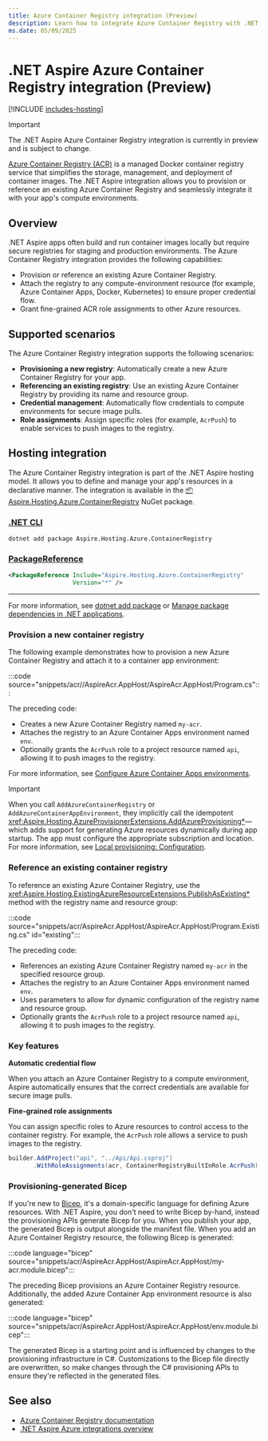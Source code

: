 ```yaml
---
title: Azure Container Registry integration (Preview)
description: Learn how to integrate Azure Container Registry with .NET Aspire for secure container image management.
ms.date: 05/09/2025
---
```


# .NET Aspire Azure Container Registry integration (Preview)

[!INCLUDE [includes-hosting](../includes/includes-hosting.md)]

> [!IMPORTANT]
> The .NET Aspire Azure Container Registry integration is currently in preview and is subject to change.

[Azure Container Registry (ACR)](/azure/container-registry) is a managed Docker container registry service that simplifies the storage, management, and deployment of container images. The .NET Aspire integration allows you to provision or reference an existing Azure Container Registry and seamlessly integrate it with your app's compute environments.

## Overview

.NET Aspire apps often build and run container images locally but require secure registries for staging and production environments. The Azure Container Registry integration provides the following capabilities:

- Provision or reference an existing Azure Container Registry.
- Attach the registry to any compute-environment resource (for example, Azure Container Apps, Docker, Kubernetes) to ensure proper credential flow.
- Grant fine-grained ACR role assignments to other Azure resources.

## Supported scenarios

The Azure Container Registry integration supports the following scenarios:

- **Provisioning a new registry**: Automatically create a new Azure Container Registry for your app.
- **Referencing an existing registry**: Use an existing Azure Container Registry by providing its name and resource group.
- **Credential management**: Automatically flow credentials to compute environments for secure image pulls.
- **Role assignments**: Assign specific roles (for example, `AcrPush`) to enable services to push images to the registry.

## Hosting integration

The Azure Container Registry integration is part of the .NET Aspire hosting model. It allows you to define and manage your app's resources in a declarative manner. The integration is available in the [📦 Aspire.Hosting.Azure.ContainerRegistry](https://www.nuget.org/packages/Aspire.Hosting.Azure.ContainerRegistry) NuGet package.

### [.NET CLI](#tab/dotnet-cli)

```dotnetcli
dotnet add package Aspire.Hosting.Azure.ContainerRegistry
```

### [PackageReference](#tab/package-reference)

```xml
<PackageReference Include="Aspire.Hosting.Azure.ContainerRegistry"
                  Version="*" />
```

---

For more information, see [dotnet add package](/dotnet/core/tools/dotnet-add-package) or [Manage package dependencies in .NET applications](/dotnet/core/tools/dependencies).

### Provision a new container registry

The following example demonstrates how to provision a new Azure Container Registry and attach it to a container app environment:

:::code source="snippets/acr//AspireAcr.AppHost/AspireAcr.AppHost/Program.cs":::

The preceding code:

- Creates a new Azure Container Registry named `my-acr`.
- Attaches the registry to an Azure Container Apps environment named `env`.
- Optionally grants the `AcrPush` role to a project resource named `api`, allowing it to push images to the registry.

For more information, see [Configure Azure Container Apps environments](configure-aca-environments.md).

> [!IMPORTANT]
> When you call `AddAzureContainerRegistry` or `AddAzureContainerAppEnvironment`, they implicitly call the idempotent <xref:Aspire.Hosting.AzureProvisionerExtensions.AddAzureProvisioning*>—which adds support for generating Azure resources dynamically during app startup. The app must configure the appropriate subscription and location. For more information, see [Local provisioning: Configuration](local-provisioning.md#configuration).

### Reference an existing container registry

To reference an existing Azure Container Registry, use the <xref:Aspire.Hosting.ExistingAzureResourceExtensions.PublishAsExisting*> method with the registry name and resource group:

:::code source="snippets/acr/AspireAcr.AppHost/AspireAcr.AppHost/Program.Existing.cs" id="existing":::

The preceding code:

- References an existing Azure Container Registry named `my-acr` in the specified resource group.
- Attaches the registry to an Azure Container Apps environment named `env`.
- Uses parameters to allow for dynamic configuration of the registry name and resource group.
- Optionally grants the `AcrPush` role to a project resource named `api`, allowing it to push images to the registry.

### Key features

**Automatic credential flow**

When you attach an Azure Container Registry to a compute environment, Aspire automatically ensures that the correct credentials are available for secure image pulls.

**Fine-grained role assignments**

You can assign specific roles to Azure resources to control access to the container registry. For example, the `AcrPush` role allows a service to push images to the registry.

```csharp
builder.AddProject("api", "../Api/Api.csproj")
       .WithRoleAssignments(acr, ContainerRegistryBuiltInRole.AcrPush);
```

### Provisioning-generated Bicep

If you're new to [Bicep](/azure/azure-resource-manager/bicep/overview), it's a domain-specific language for defining Azure resources. With .NET Aspire, you don't need to write Bicep by-hand, instead the provisioning APIs generate Bicep for you. When you publish your app, the generated Bicep is output alongside the manifest file. When you add an Azure Container Registry resource, the following Bicep is generated:

:::code language="bicep" source="snippets/acr/AspireAcr.AppHost/AspireAcr.AppHost/my-acr.module.bicep":::

The preceding Bicep provisions an Azure Container Registry resource. Additionally, the added Azure Container App environment resource is also generated:

:::code language="bicep" source="snippets/acr/AspireAcr.AppHost/AspireAcr.AppHost/env.module.bicep":::

The generated Bicep is a starting point and is influenced by changes to the provisioning infrastructure in C#. Customizations to the Bicep file directly are overwritten, so make changes through the C# provisioning APIs to ensure they're reflected in the generated files.

## See also

- [Azure Container Registry documentation](/azure/container-registry)
- [.NET Aspire Azure integrations overview](integrations-overview.md)
